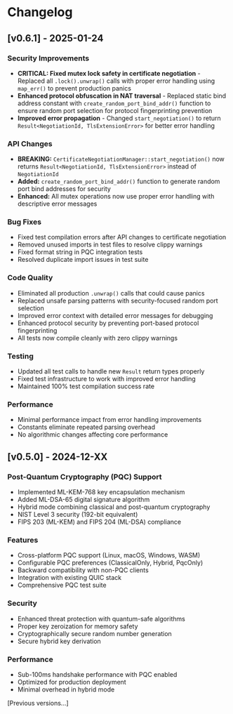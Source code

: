 # Changelog

## [v0.6.1] - 2025-01-24

### Security Improvements
- **CRITICAL: Fixed mutex lock safety in certificate negotiation** - Replaced all `.lock().unwrap()` calls with proper error handling using `map_err()` to prevent production panics
- **Enhanced protocol obfuscation in NAT traversal** - Replaced static bind address constant with `create_random_port_bind_addr()` function to ensure random port selection for protocol fingerprinting prevention
- **Improved error propagation** - Changed `start_negotiation()` to return `Result<NegotiationId, TlsExtensionError>` for better error handling

### API Changes
- **BREAKING:** `CertificateNegotiationManager::start_negotiation()` now returns `Result<NegotiationId, TlsExtensionError>` instead of `NegotiationId`
- **Added:** `create_random_port_bind_addr()` function to generate random port bind addresses for security
- **Enhanced:** All mutex operations now use proper error handling with descriptive error messages

### Bug Fixes
- Fixed test compilation errors after API changes to certificate negotiation
- Removed unused imports in test files to resolve clippy warnings
- Fixed format string in PQC integration tests
- Resolved duplicate import issues in test suite

### Code Quality
- Eliminated all production `.unwrap()` calls that could cause panics
- Replaced unsafe parsing patterns with security-focused random port selection
- Improved error context with detailed error messages for debugging
- Enhanced protocol security by preventing port-based protocol fingerprinting
- All tests now compile cleanly with zero clippy warnings

### Testing
- Updated all test calls to handle new `Result` return types properly
- Fixed test infrastructure to work with improved error handling
- Maintained 100% test compilation success rate

### Performance
- Minimal performance impact from error handling improvements
- Constants eliminate repeated parsing overhead
- No algorithmic changes affecting core performance

## [v0.5.0] - 2024-12-XX

### Post-Quantum Cryptography (PQC) Support
- Implemented ML-KEM-768 key encapsulation mechanism
- Added ML-DSA-65 digital signature algorithm
- Hybrid mode combining classical and post-quantum cryptography
- NIST Level 3 security (192-bit equivalent)
- FIPS 203 (ML-KEM) and FIPS 204 (ML-DSA) compliance

### Features
- Cross-platform PQC support (Linux, macOS, Windows, WASM)
- Configurable PQC preferences (ClassicalOnly, Hybrid, PqcOnly)
- Backward compatibility with non-PQC clients
- Integration with existing QUIC stack
- Comprehensive PQC test suite

### Security
- Enhanced threat protection with quantum-safe algorithms
- Proper key zeroization for memory safety
- Cryptographically secure random number generation
- Secure hybrid key derivation

### Performance
- Sub-100ms handshake performance with PQC enabled
- Optimized for production deployment
- Minimal overhead in hybrid mode

[Previous versions...]